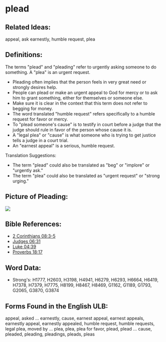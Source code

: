 # plead

## Related Ideas:

appeal, ask earnestly, humble request, plea

## Definitions:

The terms "plead" and "pleading" refer to urgently asking someone to do something. A "plea" is an urgent request.

* Pleading often implies that the person feels in very great need or strongly desires help.
* People can plead or make an urgent appeal to God for mercy or to ask him to grant something, either for themselves or someone else.
* Make sure it is clear in the context that this term does not refer to begging for money.
* The word translated "humble request" refers specifically to a humble request for favor or mercy.
* To "plead someone's cause" is to testify in court before a judge that the judge should rule in favor of the person whose cause it is.
* A "legal plea" or "cause" is what someone who is trying to get justice tells a judge in a court trial.
* An "earnest appeal" is a serious, humble request.

Translation Suggestions:

* The term "plead" could also be translated as "beg" or "implore" or "urgently ask."
* The term "plea" could also be translated as "urgent request" or "strong urging."

## Picture of Pleading:

<a href="https://content.bibletranslationtools.org/WycliffeAssociates/en_tw/raw/branch/master/PNGs/p/Plead.png"><img src="https://content.bibletranslationtools.org/WycliffeAssociates/en_tw/raw/branch/master/PNGs/p/Plead.png" ></a>

## Bible References:

* [2 Corinthians 08:3-5](rc://en/tn/help/2co/08/03)
* [Judges 06:31](rc://en/tn/help/jdg/06/31)
* [Luke 04:39](rc://en/tn/help/luk/04/39)
* [Proverbs 18:17](rc://en/tn/help/pro/18/17)

## Word Data:

* Strong's: H1777, H2603, H3198, H4941, H6279, H6293, H6664, H6419, H7378, H7379, H7775, H8199, H8467, H8469, G1162, G1189, G1793, G2065, G3870, G3874

## Forms Found in the English ULB:

appeal, asked ... earnestly, cause, earnest appeal, earnest appeals, earnestly appeal, earnestly appealed, humble request, humble requests, legal plea, moved by ... plea, plea, plea for favor, plead, plead ... cause, pleaded, pleading, pleadings, pleads, pleas


